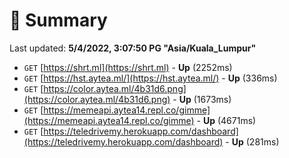 # 📖 Summary
Last updated: **5/4/2022, 3:07:50 PG "Asia/Kuala_Lumpur"**

- `GET` [https://shrt.ml](https://shrt.ml) - **Up** (2252ms)
- `GET` [https://hst.aytea.ml/](https://hst.aytea.ml/) - **Up** (336ms)
- `GET` [https://color.aytea.ml/4b31d6.png](https://color.aytea.ml/4b31d6.png) - **Up** (1673ms)
- `GET` [https://memeapi.aytea14.repl.co/gimme](https://memeapi.aytea14.repl.co/gimme) - **Up** (4671ms)
- `GET` [https://teledrivemy.herokuapp.com/dashboard](https://teledrivemy.herokuapp.com/dashboard) - **Up** (281ms)
